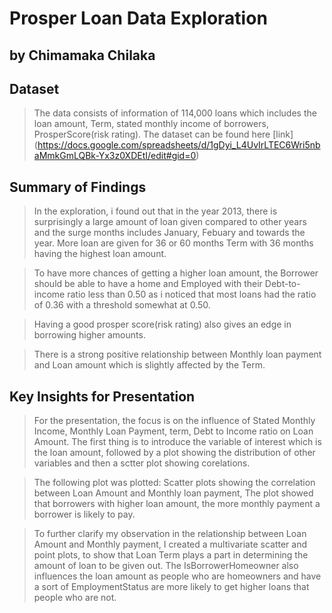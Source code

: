# Prosper Loan Data Exploration
## by Chimamaka Chilaka


## Dataset

> The data consists of information of 114,000 loans which includes the loan amount, Term, stated monthly income of borrowers, ProsperScore(risk rating). The dataset can be found here [link] (https://docs.google.com/spreadsheets/d/1gDyi_L4UvIrLTEC6Wri5nbaMmkGmLQBk-Yx3z0XDEtI/edit#gid=0)

## Summary of Findings

> In the exploration,  i found out that in the year 2013, there is surprisingly a large amount of loan given compared to other years and the surge months includes January, Febuary and towards the year. More loan are given for 36 or 60 months Term with 36 months having the highest loan amount.

> To have more chances of getting a higher loan amount, the Borrower should be able to have a home and Employed with their Debt-to-income ratio less than 0.50 as i noticed that most loans had the ratio of 0.36 with a threshold somewhat at 0.50.

> Having a good prosper score(risk rating) also gives an edge in borrowing higher amounts.

> There is a strong positive relationship between Monthly loan payment and Loan amount which is slightly affected by the Term.

## Key Insights for Presentation

> For the presentation, the focus is on the influence of Stated Monthly Income, Monthly Loan Payment, term, Debt to Income ratio on Loan Amount. The first thing is to introduce the variable of interest which is the loan amount, followed by a plot showing the distribution of other variables and then a sctter plot showing corelations.

> The following plot was plotted: Scatter plots showing the correlation between Loan Amount and  Monthly loan payment, The plot showed that borrowers with higher loan amount, the more monthly payment a borrower is likely to pay. 

> To further clarify my observation in the relationship between Loan Amount and Monthly payment, I created a multivariate scatter and point plots, to show that Loan Term plays a part in determining the amount of loan to be given out. The IsBorrowerHomeowner also influences the loan amount as people who are homeowners and have a sort of EmploymentStatus are more likely to get higher loans that people who are not.